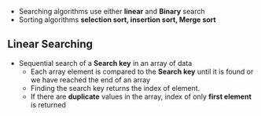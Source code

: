 * Searching algorithms use either **linear** and **Binary** search
* Sorting algorithms **selection sort, insertion sort, Merge sort**

## Linear Searching 
* Sequential search of a **Search key** in an array of data
	-  Each array element is compared to the **Search key** until it is found or we have reached the end of an array
	- Finding the search key returns the index of  element.
	- If there are **duplicate** values in the array, index of only **first element** is returned